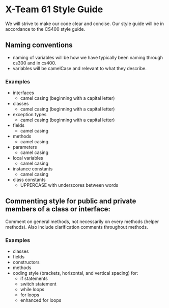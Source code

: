 # X-Team 61 Style Guide

We will strive to make our code clear and concise. Our style guide will be in accordance to the
CS400 style guide.

## Naming conventions

* naming of variables will be how we have typically been naming through cs300 and in cs400.
* variables will be camelCase and relevant to what they describe.

### Examples
* interfaces
  * camel casing (beginning with a capital letter)
* classes
  * camel casing (beginning with a capital letter)
* exception types
  * camel casing (beginning with a capital letter)
* fields
  * camel casing
* methods
  * camel casing
* parameters
  * camel casing
* local variables
  * camel casing
* instance constants
  * camel casing
* class constants
  * UPPERCASE with underscores between words

## Commenting style for public and private members of a class or interface:

Comment on general methods, not necessarily on every methods (helper methods). 
Also include clarification comments throughout methods.

### Examples

* classes
* fields
* constructors
* methods
* coding style (brackets, horizontal, and vertical spacing) for:
  * if statements
  * switch statement
  * while loops
  * for loops
  * enhanced for loops
